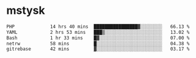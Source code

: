 # mstysk

<!--START_SECTION:waka-->

```txt
PHP             14 hrs 40 mins  ████████████████▓░░░░░░░░   66.13 %
YAML            2 hrs 53 mins   ███▒░░░░░░░░░░░░░░░░░░░░░   13.02 %
Bash            1 hr 33 mins    █▓░░░░░░░░░░░░░░░░░░░░░░░   07.00 %
netrw           58 mins         █░░░░░░░░░░░░░░░░░░░░░░░░   04.38 %
gitrebase       42 mins         ▓░░░░░░░░░░░░░░░░░░░░░░░░   03.17 %
```

<!--END_SECTION:waka-->

